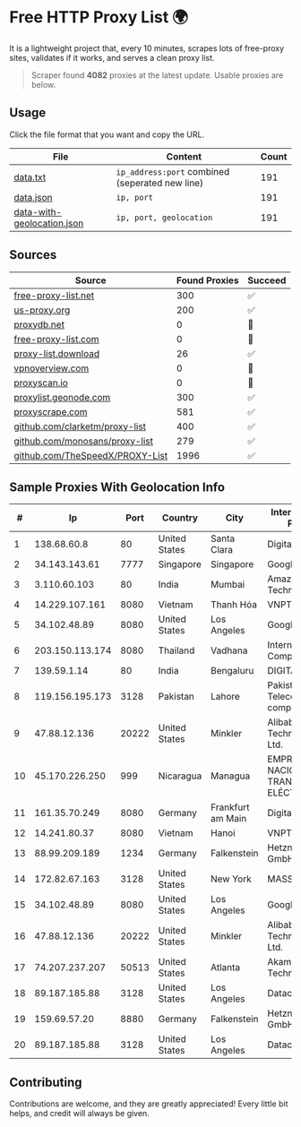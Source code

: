 
# Free HTTP Proxy List 🌍

It is a lightweight project that, every 10 minutes, scrapes lots of free-proxy sites, validates if it works, and serves a clean proxy list.


> Scraper found **4082** proxies at the latest update. Usable proxies are below.

## Usage

Click the file format that you want and copy the URL.


|File|Content|Count|
|----|-------|-----|
|[data.txt](https://raw.githubusercontent.com/themiralay/Proxy-List-World/master/data.txt)|`ip_address:port` combined (seperated new line)|191|
|[data.json](https://raw.githubusercontent.com/themiralay/Proxy-List-World/master/data.json)|`ip, port`|191|
|[data-with-geolocation.json](https://raw.githubusercontent.com/themiralay/Proxy-List-World/master/data-with-geolocation.json)|`ip, port, geolocation`|191|

## Sources

|Source|Found Proxies|Succeed|
|------|-------------|-------|
|[free-proxy-list.net](https://free-proxy-list.net)|300|✅|
|[us-proxy.org](https://www.us-proxy.org)|200|✅|
|[proxydb.net](http://proxydb.net)|0|🚫|
|[free-proxy-list.com](https://free-proxy-list.com/?page=&port=&type%5B%5D=http&type%5B%5D=https&up_time=0&search=Search)|0|🚫|
|[proxy-list.download](https://www.proxy-list.download/HTTP)|26|✅|
|[vpnoverview.com](https://vpnoverview.com/privacy/anonymous-browsing/free-proxy-servers)|0|🚫|
|[proxyscan.io](https://www.proxyscan.io)|0|🚫|
|[proxylist.geonode.com](https://proxylist.geonode.com/api/proxy-list?limit=300&page=1&sort_by=lastChecked&sort_type=desc&protocols=http,https)|300|✅|
|[proxyscrape.com](https://api.proxyscrape.com/v2/?request=displayproxies&protocol=http&timeout=10000&country=all&ssl=all&anonymity=all)|581|✅|
|[github.com/clarketm/proxy-list](https://raw.githubusercontent.com/clarketm/proxy-list/master/proxy-list-raw.txt)|400|✅|
|[github.com/monosans/proxy-list](https://raw.githubusercontent.com/monosans/proxy-list/main/proxies/http.txt)|279|✅|
|[github.com/TheSpeedX/PROXY-List](https://raw.githubusercontent.com/TheSpeedX/PROXY-List/master/http.txt)|1996|✅|


## Sample Proxies With Geolocation Info

|#|Ip|Port|Country|City|Internet Service Provider|
|-|--|----|-------|----|-------------------------|
|1|138.68.60.8|80|United States|Santa Clara|DigitalOcean, LLC|
|2|34.143.143.61|7777|Singapore|Singapore|Google LLC|
|3|3.110.60.103|80|India|Mumbai|Amazon Technologies Inc.|
|4|14.229.107.161|8080|Vietnam|Thanh Hóa|VNPT|
|5|34.102.48.89|8080|United States|Los Angeles|Google LLC|
|6|203.150.113.174|8080|Thailand|Vadhana|Internet Thailand Company Ltd.|
|7|139.59.1.14|80|India|Bengaluru|DIGITALOCEAN|
|8|119.156.195.173|3128|Pakistan|Lahore|Pakistan Telecommuication company limited|
|9|47.88.12.136|20222|United States|Minkler|Alibaba (US) Technology Co., Ltd.|
|10|45.170.226.250|999|Nicaragua|Managua|EMPRESA NACIONAL DE TRANSMISIÓN ELÉCTRICA|
|11|161.35.70.249|8080|Germany|Frankfurt am Main|DigitalOcean, LLC|
|12|14.241.80.37|8080|Vietnam|Hanoi|VNPT|
|13|88.99.209.189|1234|Germany|Falkenstein|Hetzner Online GmbH|
|14|172.82.67.163|3128|United States|New York|MASSIVEGRID|
|15|34.102.48.89|8080|United States|Los Angeles|Google LLC|
|16|47.88.12.136|20222|United States|Minkler|Alibaba (US) Technology Co., Ltd.|
|17|74.207.237.207|50513|United States|Atlanta|Akamai Technologies, Inc.|
|18|89.187.185.88|3128|United States|Los Angeles|Datacamp Limited|
|19|159.69.57.20|8880|Germany|Falkenstein|Hetzner Online GmbH|
|20|89.187.185.88|3128|United States|Los Angeles|Datacamp Limited|



## Contributing

Contributions are welcome, and they are greatly appreciated! Every
little bit helps, and credit will always be given.

